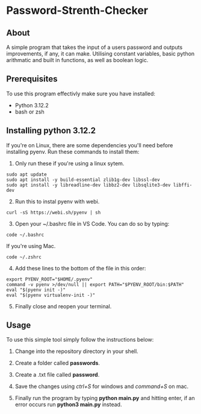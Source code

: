 # Password-Strenth-Checker
## About
A simple program that takes the input of a users password and outputs improvements, if any, it can make. Utilising constant variables, basic python arithmatic and built in functions, as well as boolean logic.

## Prerequisites
To use this program effectivly make sure you have installed:
* Python 3.12.2
* bash or zsh

## Installing python 3.12.2
If you're on Linux, there are some dependencies you'll need before installing pyenv. Run these commands to install them:

1. Only run these if you're using a linux sytem.
```
sudo apt update
sudo apt install -y build-essential zlib1g-dev libssl-dev
sudo apt install -y libreadline-dev libbz2-dev libsqlite3-dev libffi-dev

```
2. Run this to instal pyenv with webi.
```
curl -sS https://webi.sh/pyenv | sh
```
3. Open your ~/.bashrc file in VS Code. You can do so by typing:
```
code ~/.bashrc
```
If you're using Mac.
```
code ~/.zshrc
```
4. Add these lines to the bottom of the file in this order:
```
export PYENV_ROOT="$HOME/.pyenv"
command -v pyenv >/dev/null || export PATH="$PYENV_ROOT/bin:$PATH"
eval "$(pyenv init -)"
eval "$(pyenv virtualenv-init -)"
```

5. Finally close and reopen your terminal.

## Usage
To use this simple tool simply follow the instructions below:

1. Change into the repository directory in your shell.

2. Create a folder called **passwords**.

3. Create a .txt file called **password**.

4. Save the changes using *ctrl+S* for windows and *command+S* on mac.

5. Finally run the program by typing **python main.py** and hitting enter, if an error occurs run **python3 main.py** instead.
